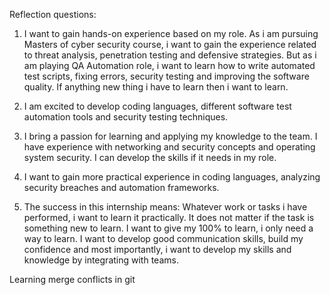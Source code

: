 Reflection questions:

1.  I want to gain hands-on experience based on my role. As i am pursuing Masters of cyber security course, i want to gain the experience related to threat analysis, penetration testing and defensive strategies. But as i am playing QA Automation role, i want to learn how to write automated test scripts, fixing errors, security testing and improving the software quality. If anything new thing i have to learn then i want to learn. 

2. I am excited to develop coding languages, different software test automation tools and security testing techniques.

3. I bring a passion for learning and applying my knowledge to the team. I have experience with networking and security concepts and operating system security. I can develop the skills if it needs in my role.

4. I want to gain more practical experience in coding languages, analyzing security breaches and automation frameworks.

5. The success in this internship means: Whatever work or tasks i have performed, i want to learn it practically. It does not matter if the task is something new to learn. I want to give my 100% to learn, i only need a way to learn. I want to develop good communication skills, build my confidence and most importantly, i want to develop my skills and knowledge by integrating with teams. 

Learning merge conflicts in git